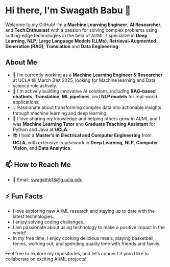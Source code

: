 # Hi there, I'm Swagath Babu 👋

Welcome to my GitHub! I’m a **Machine Learning Engineer**, **AI Researcher**, and **Tech Enthusiast** with a passion for solving complex problems using cutting-edge technologies in the field of AI/ML. I specialize in **Deep Learning**, **NLP**, **Large Language Models (LLMs)**, **Retrieval-Augmented Generation (RAG)**, **Translation** and **Data Engineering**.

## About Me

- 🔭 I’m currently working as a **Machine Learning Engineer & Researcher** at UCLA till March 31st 2025, looking for Machine learning and Data science role actively.
- 🌱 I'm actively building innovative AI solutions, including **RAG-based chatbots**, **Translation**, **ML pipelines**, and **NLP models** for real-world applications.
- 💡 Passionate about transforming complex data into actionable insights through machine learning and deep learning.
- 💬 I love sharing my knowledge and helping others grow in AI/ML and I was **Machine Learning Tutor** and **Graduate Teaching Assistant** for Python and Java at **UCLA**.
- 📚 I hold a **Master’s in Electrical and Computer Engineering** from **UCLA**, with extensive coursework in **Deep Learning**, **NLP**, **Computer Vision**, and **Data Analytics**.

## 📫 How to Reach Me

- 📧 Email: [swagathb18@g.ucla.edu](mailto:swagathb18@g.ucla.edu)

## ⚡ Fun Facts

- I love exploring new AI/ML research and staying up to date with the latest technologies.
- I enjoy solving coding challenges.
- I am passionate about using technology to make a positive impact in the world!
- In my free time, I enjoy cooking delicious meals, playing basketball, tennis, working out, and spending quality time with friends and family.

Feel free to explore my repositories, and let’s connect if you’d like to collaborate on exciting AI/ML projects!

